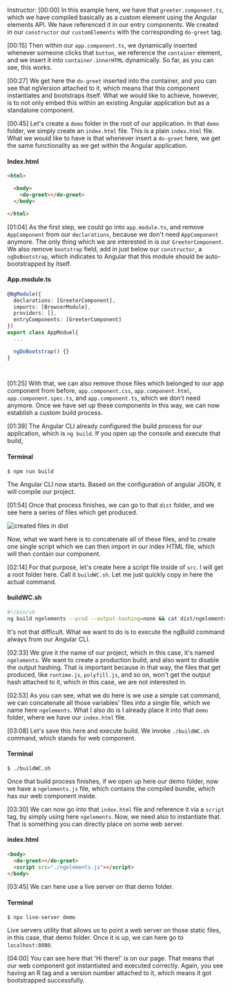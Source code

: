 Instructor: [00:00] In this example here, we have that `greeter.component.ts`, which we have compiled basically as a custom element using the Angular elements API. We have referenced it in our entry components. We created in our `constructor` our `customElements` with the corresponding `do-greet` tag.

[00:15] Then within our `app.component.ts`, we dynamically inserted whenever someone clicks that `button`, we reference the `container` element, and we insert it into `container.innerHTML` dynamically. So far, as you can see, this works.

[00:27] We get here the `do-greet` inserted into the container, and you can see that ngVersion attached to it, which means that this component instantiates and bootstraps itself. What we would like to achieve, however, is to not only embed this within an existing Angular application but as a standalone component.

[00:45] Let's create a `demo` folder in the root of our application. In that `demo` folder, we simply create an `index.html` file. This is a plain `index.html` file. What we would like to have is that whenever insert a `do-greet` here, we get the same functionality as we get within the Angular application.

#### Index.html
```html
<html>

  <body>
    <do-greet></do-greet>
  </body>

</html>    
```

[01:04] As the first step, we could go into `app.module.ts`, and remove `AppComponent` from our `declarations`, because we don't need `AppComponent` anymore. The only thing which we are interested in is our `GreeterComponent`. We also remove `bootstrap` field, add in just below our `constructor`, a `ngDoBootstrap`, which indicates to Angular that this module should be auto-bootstrapped by itself.

#### App.module.ts
```ts
@NgModule({
  declarations: [GreeterComponent],
  imports: [BrowserModule],
  providers: [],
  entryComponents: [GreeterComponent]
})
export class AppModuel{
  ...

  ngDoBootstrap() {} 
}

  
```

[01:25] With that, we can also remove those files which belonged to our app component from before, `app.component.css`, `app.component.html`, `app.component.spec.ts`, and  `app.component.ts`, which we don't need anymore. Once we have set up these components in this way, we can now establish a custom build process.

[01:39] The Angular CLI already configured the build process for our application, which is `ng build`. If you open up the console and execute that build, 

#### Terminal
```
$ npm run build
```

The Angular CLI now starts. Based on the configuration of angular JSON, it will compile our project.

[01:54] Once that process finishes, we can go to that `dist` folder, and we see here a series of files which get produced. 

![created files in dist](https://res.cloudinary.com/dg3gyk0gu/image/upload/v1542834498/transcript-images/angular-compile-an-angular-component-as-standalone-custom-elements-created-files.png)

Now, what we want here is to concatenate all of these files, and to create one single script which we can then import in our index HTML file, which will then contain our component.

[02:14] For that purpose, let's create here a script file inside of `src`. I will get a root folder here. Call it `buildWC.sh`. Let me just quickly copy in here the actual command. 

#### buildWC.sh
```sh
#!/bin/sh
ng build ngelements --prod --output-hashing=none && cat dist/ngelements/runtime.js dist/ngelements/polyfills.js dist/ngelements/scripts.js dist/ngelements/main.js > demo/ngelements.js
```

It's not that difficult. What we want to do is to execute the ngBuild command always from our Angular CLI.

[02:33] We give it the name of our project, which in this case, it's named `ngelements`. We want to create a production build, and also want to disable the output hashing. That is important because in that way, the files that get produced, like `runtime.js`, `polyfill.js`, and so on, won't get the output hash attached to it, which in this case, we are not interested in.

[02:53] As you can see, what we do here is we use a simple cat command, we can concatenate all those variables' files into a single file, which we name here `ngelements`. What I also do is I already place it into that `demo` folder, where we have our `index.html` file.
 
[03:08] Let's save this here and execute build. We invoke `./buildWC.sh` command, which stands for web component. 

#### Terminal
```
$ ./buildWC.sh
```

Once that build process finishes, if we open up here our demo folder, now we have a `ngelements.js` file, which contains the compiled bundle, which has our web component inside.

[03:30] We can now go into that `index.html` file and reference it via a `script` tag, by simply using here `ngelements`. Now, we need also to instantiate that. That is something you can directly place on some web server.

#### index.html
```html
<body>
  <do-greet></do-greet>
  <script src="./ngelements.js"></script>
</body>
```

[03:45] We can here use a live server on that demo folder. 

#### Terminal
```
$ npx live-server demo
```

Live servers utility that allows us to point a web server on those static files, in this case, that demo folder. Once it is up, we can here go to `localhost:8080`.

[04:00] You can see here that 'Hi there!' is on our page. That means that our web component got instantiated and executed correctly. Again, you see having an R tag and a version number attached to it, which means it got bootstrapped successfully.